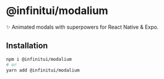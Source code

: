 # @infinitui/modalium

✨ Animated modals with superpowers for React Native & Expo.

## Installation

```bash
npm i @infinitui/modalium
# or
yarn add @infinitui/modalium

